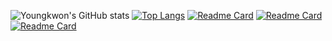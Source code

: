 ![Youngkwon's GitHub stats](https://github-readme-stats.vercel.app/api?username=youngkwon02&border=true&border_color=777777&border_radius=9&cache_seconds=1800&theme=graywhite&show_icons=true&hide=stars)
[![Top Langs](https://github-readme-stats.vercel.app/api/top-langs/?username=youngkwon02&layout=compact&theme=graywhite&border_color=777777&border_radius=9)](https://github.com/youngkwon02/github-readme-stats)
[![Readme Card](https://github-readme-stats.vercel.app/api/pin/?username=youngkwon02&repo=JunctionX-MAEMO&theme=graywhite&cache_seconds=1800&border_color=c158fd&border_radius=9)](https://github.com/youngkwon02/JunctionX-MAEMO)
[![Readme Card](https://github-readme-stats.vercel.app/api/pin/?username=youngkwon02&repo=The-Signature&theme=graywhite&cache_seconds=1800&border_color=c158fd&border_radius=9)](https://github.com/youngkwon02/The-Signature)
[![Readme Card](https://github-readme-stats.vercel.app/api/pin/?username=youngkwon02&repo=Detect-and-Measure-Shrimps&theme=graywhite&cache_seconds=1800&border_color=c158fd&border_radius=9)](https://github.com/youngkwon02/Detect-and-Measure-Shrimps)&nbsp;&nbsp;
